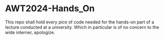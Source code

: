# AWT2024-Hands_On
This repo shall hold every pice of code needed for the hands-on part of a lecture conducted at a university. Which in particular is of no concern to the wide interner, apologize.
